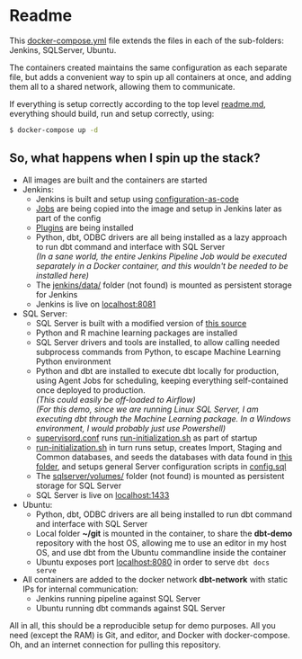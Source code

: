 # Readme

This [docker-compose.yml](./docker-compose.yml) file extends the files in each of the sub-folders: Jenkins, SQLServer, Ubuntu. 

The containers created maintains the same configuration as each separate file, but adds a convenient way to spin up all containers at once, and adding them all to a shared network, allowing them to communicate. 

If everything is setup correctly according to the top level [readme.md](./../readme.md), everything should build, run and setup correctly, using:

```bash
$ docker-compose up -d
```

## So, what happens when I spin up the stack?

* All images are built and the containers are started
* Jenkins:
    * Jenkins is built and setup using [configuration-as-code](./jenkins/config/casc.yaml)
    * [Jobs](./jenkins/jobs/) are being copied into the image and setup in Jenkins later as part of the config
    * [Plugins](./jenkins/config/plugins.txt) are being installed
    * Python, dbt, ODBC drivers are all being installed as a lazy approach to run dbt command and interface with SQL Server \
    *(In a sane world, the entire Jenkins Pipeline Job would be executed separately in a Docker container, and this wouldn't be needed to be installed here)*
    * The [jenkins/data/]() folder (not found) is mounted as persistent storage for Jenkins
    * Jenkins is live on [localhost:8081](http:/localhost:8081)
* SQL Server:
    * SQL Server is built with a modified version of [this source](https://github.com/microsoft/mssql-docker/tree/master/linux/preview/examples/mssql-mlservices)
    * Python and R machine learning packages are installed
    * SQL Server drivers and tools are installed, to allow calling needed subprocess commands from Python, to escape Machine Learning Python environment 
    * Python and dbt are installed to execute dbt locally for production, using Agent Jobs for scheduling, keeping everything self-contained once deployed to production. \
    *(This could easily be off-loaded to Airflow)* \
    *(For this demo, since we are running Linux SQL Server, I am executing dbt through the Machine Learning package. In a Windows environment, I would probably just use Powershell)*
    * [supervisord.conf](./sqlserver/supervisord.conf) runs [run-initialization.sh](./sqlserver/run-initialization.sh) as part of startup
    * [run-initialization.sh](./sqlserver/run-initialization.sh) in turn runs setup, creates Import, Staging and Common databases, and seeds the databases with data found in [this folder](./sqlserver/sql/seed/), and setups general Server configuration scripts in [config.sql](./sqlserver/sql/config/config.sql)
    * The [sqlserver/volumes/]() folder (not found) is mounted as persistent storage for SQL Server
    * SQL Server is live on [localhost:1433](http:/localhost:1433)
* Ubuntu:
    * Python, dbt, ODBC drivers are all being installed to run dbt command and interface with SQL Server
    * Local folder **~/git** is mounted in the container, to share the **dbt-demo** repository with the host OS, allowing me to use an editor in my host OS, and use dbt from the Ubuntu commandline inside the container
    * Ubuntu exposes port [localhost:8080](http:/localhost:8080) in order to serve ```dbt docs serve```
* All containers are added to the docker network **dbt-network** with static IPs for internal communication:
    * Jenkins running pipeline against SQL Server
    * Ubuntu running dbt commands against SQL Server

All in all, this should be a reproducible setup for demo purposes. All you need (except the RAM) is Git, and editor, and Docker with docker-compose. Oh, and an internet connection for pulling this repository.
